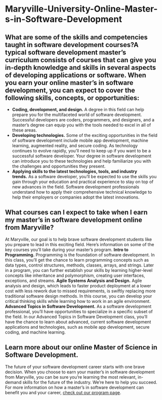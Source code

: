 # Maryville-University-Online-Master-s-in-Software-Development

## What are some of the skills and competencies taught in software development courses?A typical software development master’s curriculum consists of courses that can give you in-depth knowledge and skills in several aspects of developing applications or software. When you earn your online master’s in software development, you can expect to cover the following skills, concepts, or opportunities:

* **Coding, development, and design.** A degree in this field can help prepare you for the multifaceted world of software development. Successful developers are coders, programmers, and designers, and a master’s degree can equip you with the tools needed to excel in all of these areas.
* **Developing technologies.** Some of the exciting opportunities in the field of software development include mobile app development, machine learning, augmented reality, and secure coding. As technology continues to evolve rapidly, you’ll need to keep up if you want to be a successful software developer. Your degree in software development can introduce you to these technologies and help familiarize you with the challenges and opportunities they present.
* **Applying skills to the latest technologies, tools, and industry trends.**&nbsp;As a software developer, you’ll be expected to use the skills you gain through your education and practical experience to stay on top of new advances in the field. Software development professionals understand how to apply their comprehensive technical knowledge to help their employers or companies adopt the latest innovations.

## What courses can I expect to take when I earn my master’s in software development online from Maryville?
At Maryville, our goal is to help brave software development students like you prepare to lead in this exciting field. Here’s information on some of the key courses you’ll take during your master’s program.
**Intro to Programming.** Programming is the foundation of software development. In this class, you’ll get the chance to learn programming concepts such as data types, control structures, methods, classes, arrays, and strings. Later in a program, you can further establish your skills by learning higher-level concepts like inheritance and polymorphism, creating user interfaces, exceptions, and streams.
**Agile Systems Analysis and Design.** Agile analysis and design, which leads to faster product deployment at a lower cost with less rework due to missed requirements, is swiftly replacing more traditional software design methods. In this course, you can develop your critical thinking skills while learning how to work in an agile environment.
**Advanced Topics in Software Development.**&nbsp;As a software development professional, you’ll have opportunities to specialize in a specific subset of the field. In our Advanced Topics in Software Development class, you’ll have the chance to learn about advanced, current software development applications and technologies, such as mobile app development, secure coding, and machine learning.
## Learn more about our online Master of Science in Software Development.
The future of your software development career starts with one brave decision. When you choose to earn your master’s in software development from Maryville, you can be sure you’re learning the most relevant, in-demand skills for the future of the industry. We’re here to help you succeed.
For more information on how a master’s in software development can benefit you and your career, [check out our program page](/online-masters-degrees/software-development/).
